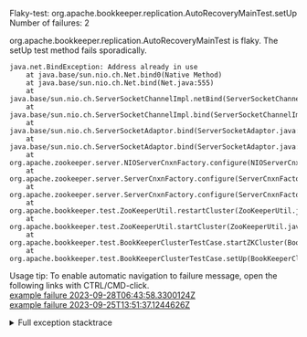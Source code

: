         
Flaky-test: org.apache.bookkeeper.replication.AutoRecoveryMainTest.setUp
Number of failures: 2

org.apache.bookkeeper.replication.AutoRecoveryMainTest is flaky. The setUp test method fails sporadically.

```
java.net.BindException: Address already in use
	at java.base/sun.nio.ch.Net.bind0(Native Method)
	at java.base/sun.nio.ch.Net.bind(Net.java:555)
	at java.base/sun.nio.ch.ServerSocketChannelImpl.netBind(ServerSocketChannelImpl.java:337)
	at java.base/sun.nio.ch.ServerSocketChannelImpl.bind(ServerSocketChannelImpl.java:294)
	at java.base/sun.nio.ch.ServerSocketAdaptor.bind(ServerSocketAdaptor.java:89)
	at java.base/sun.nio.ch.ServerSocketAdaptor.bind(ServerSocketAdaptor.java:81)
	at org.apache.zookeeper.server.NIOServerCnxnFactory.configure(NIOServerCnxnFactory.java:662)
	at org.apache.zookeeper.server.ServerCnxnFactory.configure(ServerCnxnFactory.java:109)
	at org.apache.zookeeper.server.ServerCnxnFactory.configure(ServerCnxnFactory.java:105)
	at org.apache.bookkeeper.test.ZooKeeperUtil.restartCluster(ZooKeeperUtil.java:116)
	at org.apache.bookkeeper.test.ZooKeeperUtil.startCluster(ZooKeeperUtil.java:105)
	at org.apache.bookkeeper.test.BookKeeperClusterTestCase.startZKCluster(BookKeeperClusterTestCase.java:234)
	at org.apache.bookkeeper.test.BookKeeperClusterTestCase.setUp(BookKeeperClusterTestCase.java:174)
```

Usage tip: To enable automatic navigation to failure message, open the following links with CTRL/CMD-click.  
[example failure 2023-09-28T06:43:58.3300124Z](https://github.com/apache/pulsar/actions/runs/6335274338/job/17206522108#step:9:1890)  
[example failure 2023-09-25T13:51:37.1244626Z](https://github.com/apache/pulsar/actions/runs/6298312472/job/17102701263#step:9:1857)  


<details>
<summary>Full exception stacktrace</summary>
<code><pre>
java.net.BindException: Address already in use
	at java.base/sun.nio.ch.Net.bind0(Native Method)
	at java.base/sun.nio.ch.Net.bind(Net.java:555)
	at java.base/sun.nio.ch.ServerSocketChannelImpl.netBind(ServerSocketChannelImpl.java:337)
	at java.base/sun.nio.ch.ServerSocketChannelImpl.bind(ServerSocketChannelImpl.java:294)
	at java.base/sun.nio.ch.ServerSocketAdaptor.bind(ServerSocketAdaptor.java:89)
	at java.base/sun.nio.ch.ServerSocketAdaptor.bind(ServerSocketAdaptor.java:81)
	at org.apache.zookeeper.server.NIOServerCnxnFactory.configure(NIOServerCnxnFactory.java:662)
	at org.apache.zookeeper.server.ServerCnxnFactory.configure(ServerCnxnFactory.java:109)
	at org.apache.zookeeper.server.ServerCnxnFactory.configure(ServerCnxnFactory.java:105)
	at org.apache.bookkeeper.test.ZooKeeperUtil.restartCluster(ZooKeeperUtil.java:116)
	at org.apache.bookkeeper.test.ZooKeeperUtil.startCluster(ZooKeeperUtil.java:105)
	at org.apache.bookkeeper.test.BookKeeperClusterTestCase.startZKCluster(BookKeeperClusterTestCase.java:234)
	at org.apache.bookkeeper.test.BookKeeperClusterTestCase.setUp(BookKeeperClusterTestCase.java:174)
	at org.apache.bookkeeper.test.BookKeeperClusterTestCase.setUp(BookKeeperClusterTestCase.java:162)
	at org.apache.bookkeeper.replication.AutoRecoveryMainTest.setUp(AutoRecoveryMainTest.java:55)
	at java.base/jdk.internal.reflect.NativeMethodAccessorImpl.invoke0(Native Method)
	at java.base/jdk.internal.reflect.NativeMethodAccessorImpl.invoke(NativeMethodAccessorImpl.java:77)
	at java.base/jdk.internal.reflect.DelegatingMethodAccessorImpl.invoke(DelegatingMethodAccessorImpl.java:43)
	at java.base/java.lang.reflect.Method.invoke(Method.java:568)
	at org.testng.internal.invokers.MethodInvocationHelper.invokeMethod(MethodInvocationHelper.java:139)
	at org.testng.internal.invokers.MethodInvocationHelper.invokeMethodConsideringTimeout(MethodInvocationHelper.java:69)
	at org.testng.internal.invokers.ConfigInvoker.invokeConfigurationMethod(ConfigInvoker.java:361)
	at org.testng.internal.invokers.ConfigInvoker.invokeConfigurations(ConfigInvoker.java:296)
	at org.testng.internal.invokers.TestInvoker.runConfigMethods(TestInvoker.java:823)
	at org.testng.internal.invokers.TestInvoker.invokeMethod(TestInvoker.java:590)
	at org.testng.internal.invokers.TestInvoker.retryFailed(TestInvoker.java:263)
	at org.testng.internal.invokers.MethodRunner.runInSequence(MethodRunner.java:62)
	at org.testng.internal.invokers.TestInvoker$MethodInvocationAgent.invoke(TestInvoker.java:969)
	at org.testng.internal.invokers.TestInvoker.invokeTestMethods(TestInvoker.java:194)
	at org.testng.internal.invokers.TestMethodWorker.invokeTestMethods(TestMethodWorker.java:148)
	at org.testng.internal.invokers.TestMethodWorker.run(TestMethodWorker.java:128)
	at java.base/java.util.ArrayList.forEach(ArrayList.java:1511)
	at org.testng.TestRunner.privateRun(TestRunner.java:829)
	at org.testng.TestRunner.run(TestRunner.java:602)
	at org.testng.SuiteRunner.runTest(SuiteRunner.java:437)
	at org.testng.SuiteRunner.runSequentially(SuiteRunner.java:431)
	at org.testng.SuiteRunner.privateRun(SuiteRunner.java:391)
	at org.testng.SuiteRunner.run(SuiteRunner.java:330)
	at org.testng.SuiteRunnerWorker.runSuite(SuiteRunnerWorker.java:52)
	at org.testng.SuiteRunnerWorker.run(SuiteRunnerWorker.java:95)
	at org.testng.TestNG.runSuitesSequentially(TestNG.java:1256)
	at org.testng.TestNG.runSuitesLocally(TestNG.java:1176)
	at org.testng.TestNG.runSuites(TestNG.java:1099)
	at org.testng.TestNG.run(TestNG.java:1067)
	at org.apache.maven.surefire.testng.TestNGExecutor.run(TestNGExecutor.java:155)
	at org.apache.maven.surefire.testng.TestNGDirectoryTestSuite.executeSingleClass(TestNGDirectoryTestSuite.java:102)
	at org.apache.maven.surefire.testng.TestNGDirectoryTestSuite.executeLazy(TestNGDirectoryTestSuite.java:117)
	at org.apache.maven.surefire.testng.TestNGDirectoryTestSuite.execute(TestNGDirectoryTestSuite.java:86)
	at org.apache.maven.surefire.testng.TestNGProvider.invoke(TestNGProvider.java:137)
	at org.apache.maven.surefire.booter.ForkedBooter.runSuitesInProcess(ForkedBooter.java:385)
	at org.apache.maven.surefire.booter.ForkedBooter.execute(ForkedBooter.java:162)
	at org.apache.maven.surefire.booter.ForkedBooter.run(ForkedBooter.java:507)
	at org.apache.maven.surefire.booter.ForkedBooter.main(ForkedBooter.java:495)

</pre></code>
</details>

